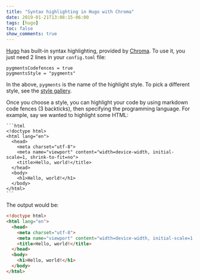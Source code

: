 ```yaml
---
title: "Syntax highlighting in Hugo with Chroma"
date: 2019-01-21T13:08:15-06:00
tags: [hugo]
toc: false
show_comments: true
---
```


[Hugo](https://gohugo.io/) has built-in syntax highlighting, provided by [Chroma](https://github.com/alecthomas/chroma). To use it, you just need 2 lines in your `config.toml` file:

```
pygmentsCodefences = true
pygmentsStyle = "pygments"
```

In the above, `pygments` is the name of the highlight style. To pick a different style, see the [style gallery](https://xyproto.github.io/splash/docs/all.html). 

Once you choose a style, you can highlight your code by using markdown code fences (3 backticks), then specifying the programming language. For example, say we wanted to highlight some HTML:

````
```html
<!doctype html>
<html lang="en">
  <head>
    <meta charset="utf-8">
    <meta name="viewport" content="width=device-width, initial-scale=1, shrink-to-fit=no">
    <title>Hello, world!</title>
  </head>
  <body>
    <h1>Hello, world!</h1>
  </body>
</html>
```
````

The output would be:

```html
<!doctype html>
<html lang="en">
  <head>
    <meta charset="utf-8">
    <meta name="viewport" content="width=device-width, initial-scale=1, shrink-to-fit=no">
    <title>Hello, world!</title>
  </head>
  <body>
    <h1>Hello, world!</h1>
  </body>
</html>
```
